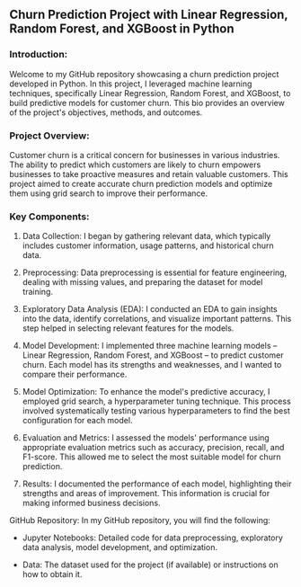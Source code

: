 ## Churn Prediction Project with Linear Regression, Random Forest, and XGBoost in Python

### Introduction:
Welcome to my GitHub repository showcasing a churn prediction project developed in Python. In this project, I leveraged machine learning techniques, specifically Linear Regression, Random Forest, and XGBoost, to build predictive models for customer churn. This bio provides an overview of the project's objectives, methods, and outcomes.

### Project Overview:
Customer churn is a critical concern for businesses in various industries. The ability to predict which customers are likely to churn empowers businesses to take proactive measures and retain valuable customers. This project aimed to create accurate churn prediction models and optimize them using grid search to improve their performance.

### Key Components:

1. Data Collection: I began by gathering relevant data, which typically includes customer information, usage patterns, and historical churn data.

2. Preprocessing: Data preprocessing is essential for feature engineering, dealing with missing values, and preparing the dataset for model training.

3. Exploratory Data Analysis (EDA): I conducted an EDA to gain insights into the data, identify correlations, and visualize important patterns. This step helped in selecting relevant features for the models.

4. Model Development: I implemented three machine learning models – Linear Regression, Random Forest, and XGBoost – to predict customer churn. Each model has its strengths and weaknesses, and I wanted to compare their performance.

5. Model Optimization: To enhance the model's predictive accuracy, I employed grid search, a hyperparameter tuning technique. This process involved systematically testing various hyperparameters to find the best configuration for each model.

6. Evaluation and Metrics: I assessed the models' performance using appropriate evaluation metrics such as accuracy, precision, recall, and F1-score. This allowed me to select the most suitable model for churn prediction.

7. Results: I documented the performance of each model, highlighting their strengths and areas of improvement. This information is crucial for making informed business decisions.

GitHub Repository:
In my GitHub repository, you will find the following:

- Jupyter Notebooks: Detailed code for data preprocessing, exploratory data analysis, model development, and optimization.

- Data: The dataset used for the project (if available) or instructions on how to obtain it.
